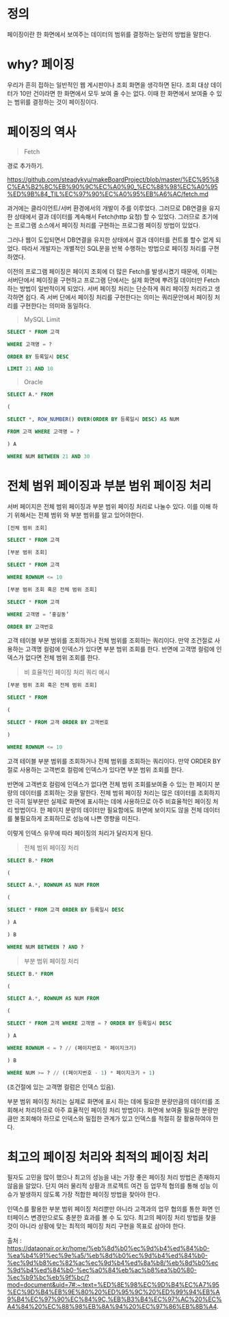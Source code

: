 # 정의

페이징이란 한 화면에서 보여주는 데이터의 범위를 결정하는 일련의 방법을 말한다.

# why? 페이징

우리가 흔히 접하는 일반적인 웹 게시판이나 조회 화면을 생각하면 된다. 조회 대상 데이터가 10만 건이라면 한 화면에서 모두 보여 줄 수는 없다. 이때 한 화면에서 보여줄 수 있는 범위를 결정하는 것이 페이징이다.

# 페이징의 역사

> Fetch

경로 추가하기.

https://github.com/steadykyu/makeBoardProject/blob/master/%EC%95%8C%EA%B2%8C%EB%90%9C%EC%A0%90_%EC%88%98%EC%A0%95%ED%9B%84_TIL%EC%97%90%EC%A0%95%EB%A6%AC/fetch.md

과거에는 클라이언트/서버 환경에서의 개발이 주를 이루었다. 그러므로 DB연결을 유지한 상태에서 결과 데이터를 계속해서 Fetch(http 요청) 할 수 있었다. 그러므로 초기에는 프로그램 소스에서 페이징 처리를 구현하는 프로그램 페이징 방법이 있었다.

그러나 웹이 도입되면서 DB연결을 유지한 상태에서 결과 데이터를 컨트롤 할수 없게 되었다. 따라서 개발자는 개별적인 SQL문을 반복 수행하는 방법으로 페이징 처리를 구현하였다.

이전의 프로그램 페이징은 페이지 조회에 더 많은 Fetch를 발생시켰기 때문에, 이제는 서버단에서 페이징을 구현하고 프로그램 단에서는 실제 화면에 뿌려질 데이터만 Fetch하는 방법이 일반적이게 되었다.
서버 페이징 처리는 단순하게 쿼리 페이징 처리라고 생각하면 쉽다. 즉 서버 단에서 페이징 처리를 구현한다는 의미는 쿼리문안에서 페이징 처리를 구현한다는 의미와 동일하다.

> MySQL Limit

```sql
SELECT * FROM 고객

WHERE 고객명 = ?

ORDER BY 등록일시 DESC

LIMIT 21 AND 10
```

> Oracle

```sql
SELECT A.* FROM

(

SELECT *, ROW_NUMBER() OVER(ORDER BY 등록일시 DESC) AS NUM

FROM 고객 WHERE 고객명 = ?

) A

WHERE NUM BETWEEN 21 AND 30
```

# 전체 범위 페이징과 부분 범위 페이징 처리

서버 페이지은 전체 범위 페이징과 부분 범위 페이징 처리로 나눌수 있다. 이를 이해 하기 위해서는 전체 범위 와 부분 범위를 알고 있어야한다.

```sql
[전체 범위 조회]

SELECT * FROM 고객
```

```sql
[부분 범위 조회]

SELECT * FROM 고객

WHERE ROWNUM <= 10
```

```sql
[부분 범위 조회 혹은 전체 범위 조회]

SELECT * FROM 고객

WHERE 고객명 = ‘홍길동’

ORDER BY 고객번호
```

고객 테이블 부분 범위를 조회하거나 전체 범위를 조회하는 쿼리이다. 만약 조건절로 사용하는 고객명 컬럼에 인덱스가 있다면 부분 범위 조회를 한다. 반면에 고객명 컬럼에 인덱스가 없다면 전체 범위 조회를 한다.

> 비 효율적인 페이징 처리 쿼리 예시

```sql
[부분 범위 조회 혹은 전체 범위 조회]

SELECT * FROM

(

SELECT * FROM 고객 ORDER BY 고객번호

)

WHERE ROWNUM <= 10
```

고객 테이블 부분 범위를 조회하거나 전체 범위를 조회하는 쿼리이다. 만약 ORDER BY 절로 사용하는 고객번호 컬럼에 인덱스가 있다면 부분 범위 조회를 한다.

반면에 고객번호 컬럼에 인덱스가 없다면 전체 범위 조회를보여줄 수 있는 한 페이지 분량의 데이터를 조회하는 것을 말한다. 전체 범위 페이징 처리는 많은 데이터를 조회하지만 극히 일부분만 실제로 화면에 표시하는 데에 사용하므로 아주 비효율적인 페이징 처리 방법이다. 한 페이지 분량의 데이터만 필요함에도 화면에 보이지도 않을 전체 데이터를 불필요하게 조회하므로 성능에 나쁜 영향을 미친다.

이렇게 인덱스 유무에 따라 페이징의 처리가 달라지게 된다.

> 전체 범위 페이징 처리

```sql
SELECT B.* FROM

(

SELECT A.*, ROWNUM AS NUM FROM

(

SELECT * FROM 고객 ORDER BY 등록일시 DESC

) A

) B

WHERE NUM BETWEEN ? AND ?
```

> 부분 범위 페이징 처리

```sql
SELECT B.* FROM

(

SELECT A.*, ROWNUM AS NUM FROM

(

SELECT * FROM 고객 WHERE 고객명 = ? ORDER BY 등록일시 DESC

) A

WHERE ROWNUM < = ? // (페이지번호 * 페이지크기)

) B

WHERE NUM >= ? // ((페이지번호 - 1) * 페이지크기 + 1)
```

(조건절에 있는 고객명 컬럼은 인덱스 있음).

부분 범위 페이징 처리는 실제로 화면에 표시 하는 데에 필요한 분량만큼의 데이터를 조회해서 처리하므로 아주 효율적인 페이징 처리 방법이다. 화면에 보여줄 필요한 분량만큼만 조회해야 하므로 인덱스와 밀접한 관계가 있고 인덱스를 적절히 잘 활용하여야 한다.

# 최고의 페이징 처리와 최적의 페이징 처리

필자도 고민을 많이 했으나 최고의 성능을 내는 가장 좋은 페이징 처리 방법은 존재하지 않음을 알았다. 단지 여러 물리적 상황과 프로젝트 여건 등 업무적 협의를 통해 성능 이슈가 발생하지 않도록 가장 적합한 페이징 방법을 찾아야 한다.

인덱스를 활용한 부분 범위 페이징 처리뿐만 아니라 고객과의 업무 협의를 통한 화면 인터페이스 변경만으로도 충분한 효과를 볼 수 도 있다. 최고의 페이징 처리 방법을 찾을 것이 아니라 상황에 맞는 최적의 페이징 처리 구현을 목표로 삼아야 한다.

출처 : https://dataonair.or.kr/home/%eb%8d%b0%ec%9d%b4%ed%84%b0-%ea%b4%91%ec%9e%a5/%eb%8d%b0%ec%9d%b4%ed%84%b0-%ec%9d%b8%ec%82%ac%ec%9d%b4%ed%8a%b8/%eb%8d%b0%ec%9d%b4%ed%84%b0-%ec%a0%84%eb%ac%b8%ea%b0%80-%ec%b9%bc%eb%9f%bc/?mod=document&uid=7#:~:text=%ED%8E%98%EC%9D%B4%EC%A7%95%EC%9D%B4%EB%9E%80%20%ED%95%9C%20%ED%99%94%EB%A9%B4%EC%97%90%EC%84%9C,%EB%B3%B4%EC%97%AC%20%EC%A4%84%20%EC%88%98%EB%8A%94%20%EC%97%86%EB%8B%A4.
